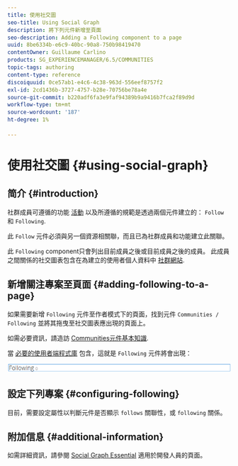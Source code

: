 ```yaml
---
title: 使用社交圖
seo-title: Using Social Graph
description: 將下列元件新增至頁面
seo-description: Adding a Following component to a page
uuid: 8be6334b-e6c9-40bc-90a8-750b98419470
contentOwner: Guillaume Carlino
products: SG_EXPERIENCEMANAGER/6.5/COMMUNITIES
topic-tags: authoring
content-type: reference
discoiquuid: 0ce57ab1-e4c6-4c38-963d-556eef8757f2
exl-id: 2cd1436b-3727-4757-b28e-70756be78a4e
source-git-commit: b220adf6fa3e9faf94389b9a9416b7fca2f89d9d
workflow-type: tm+mt
source-wordcount: '187'
ht-degree: 1%

---
```


# 使用社交圖 {#using-social-graph}

## 简介 {#introduction}

社群成員可遵循的功能 [活動](activities.md) 以及所遵循的規範是透過兩個元件建立的： `Follow` 和 `Following`.

此 `Follow` 元件必須與另一個資源相關聯，而且已為社群成員和功能建立此關聯。

此 `Following` component只會列出目前成員之後或目前成員之後的成員。 此成員之間關係的社交圖表包含在為建立的使用者個人資料中 [社群網站](overview.md#communitiessites).

## 新增關注專案至頁面 {#adding-following-to-a-page}

如果需要新增 `Following` 元件至作者模式下的頁面，找到元件 `Communities / Following` 並將其拖曳至社交圖表應出現的頁面上。

如需必要資訊，請造訪 [Communities元件基本知識](basics.md).

當 [必要的使用者端程式庫](essentials-socialgraph.md#essentials-for-client-side) 包含，這就是 `Following` 元件將會出現：

![關注](assets/following.png)

## 設定下列專案 {#configuring-following}

目前，需要設定屬性以判斷元件是否顯示 `follows` 關聯性，或 `following` 關係。

## 附加信息 {#additional-information}

如需詳細資訊，請參閱 [Social Graph Essential](essentials-socialgraph.md) 適用於開發人員的頁面。
